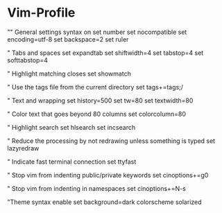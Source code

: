 # Vim-Profile

"" General settings
syntax on
set number
set nocompatible
set encoding=utf-8
set backspace=2
set ruler

" Tabs and spaces
set expandtab
set shiftwidth=4
set tabstop=4
set softtabstop=4

" Highlight matching closes
set showmatch

" Use the tags file from the current directory
set tags+=tags;/

" Text and wrapping
set history=500
set tw=80
set textwidth=80

" Color text that goes beyond 80 columns
set colorcolumn=80

" Highlight search
set hlsearch
set incsearch

" Reduce the processing by not redrawing unless something is typed
set lazyredraw

" Indicate fast terminal connection
set ttyfast

" Stop vim from indenting public/private keywords
set cinoptions+=g0

" Stop vim from indenting in namespaces
set cinoptions+=N-s

"Theme
syntax enable
set background=dark
colorscheme solarized
